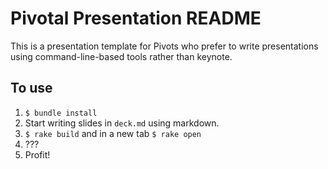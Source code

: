 # Pivotal Presentation README

This is a presentation template for Pivots who prefer to write presentations using command-line-based tools rather than keynote.

## To use
1. `$ bundle install`
2. Start writing slides in `deck.md` using markdown.
3. `$ rake build` and in a new tab `$ rake open`
4. ???
5. Profit!
